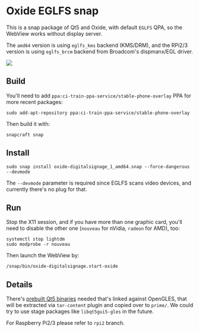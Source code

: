 # Oxide EGLFS snap

This is a snap package of Qt5 and Oxide, with default `EGLFS` QPA, so the WebView works without display server. 

The `amd64` version is using `eglfs_kms` backend (KMS/DRM), and the RPi2/3 version is using `eglfs_brcm` backend from Broadcom's dispmanx/EGL driver.

![](http://i.imgur.com/L7GWZiF.jpg)

## Build 

You'll need to add `ppa:ci-train-ppa-service/stable-phone-overlay` PPA for more recent packages: 

    sudo add-apt-repository ppa:ci-train-ppa-service/stable-phone-overlay
    
Then build it with:

    snapcraft snap 
    
## Install

    sudo snap install oxide-digitalsignage_1_amd64.snap --force-dangerous --devmode 

The `--devmode` parameter is required since EGLFS scans video devices, and currently there's no plug for that. 

## Run

Stop the X11 session, and if you have more than one graphic card, you'll need to disable the other one (`nouveau` for nVidia, `radeon` for AMD), too: 

    systemctl stop lightdm
    sudo modprobe -r nouveau

Then launch the WebView by: 

    /snap/bin/oxide-digitalsignage.start-oxide

## Details 

There's [prebuilt Qt5 binaries](https://github.com/penk/oxide-eglfs-snap/releases) needed that's linked against OpenGLES, that will be extracted via `tar-content` plugin and copied over to `prime/`. We could try to use stage packages like `libqt5gui5-gles` in the future. 

For Raspberry Pi2/3 please refer to `rpi2` branch.

